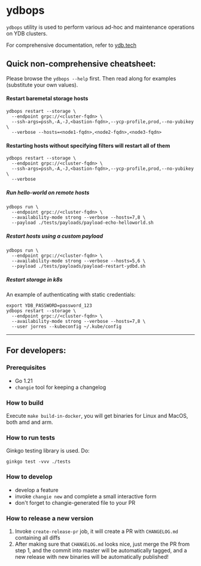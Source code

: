 # ydbops

`ydbops` utility is used to perform various ad-hoc and maintenance operations on YDB clusters.

For comprehensive documentation, refer to [ydb.tech](https://ydb.tech/docs/en/reference/ydbops/)

## Quick non-comprehensive cheatsheet:

Please browse the `ydbops --help` first. Then read along for examples (substitute your own values).

#### Restart baremetal storage hosts

```
ydbops restart --storage \
  --endpoint grpc://<cluster-fqdn> \
  --ssh-args=pssh,-A,-J,<bastion-fqdn>,--ycp-profile,prod,--no-yubikey \
  --verbose --hosts=<node1-fqdn>,<node2-fqdn>,<node3-fqdn>
```

#### Restarting hosts without specifying filters will restart all of them

```
ydbops restart --storage \
  --endpoint grpc://<cluster-fqdn> \
  --ssh-args=pssh,-A,-J,<bastion-fqdn>,--ycp-profile,prod,--no-yubikey \
  --verbose
```

##### Run hello-world on remote hosts

```
ydbops run \
  --endpoint grpc://<cluster-fqdn> \
  --availability-mode strong --verbose --hosts=7,8 \
  --payload ./tests/payloads/payload-echo-helloworld.sh
```

##### Restart hosts using a custom payload

```
ydbops run \
  --endpoint grpc://<cluster-fqdn> \
  --availability-mode strong --verbose --hosts=5,6 \
  --payload ./tests/payloads/payload-restart-ydbd.sh
```

##### Restart storage in k8s

An example of authenticating with static credentials:

```
export YDB_PASSWORD=password_123
ydbops restart --storage \
  --endpoint grpc://<cluster-fqdn> \
  --availability-mode strong --verbose --hosts=7,8 \
  --user jorres --kubeconfig ~/.kube/config
```

---

## For developers:

### Prerequisites

- Go 1.21
- `changie` tool for keeping a changelog

### How to build

Execute `make build-in-docker`, you will get binaries for Linux and MacOS, both amd and arm.

### How to run tests

Ginkgo testing library is used. Do:

```
ginkgo test -vvv ./tests
```

### How to develop

- develop a feature
- invoke `changie new` and complete a small interactive form
- don't forget to changie-generated file to your PR

### How to release a new version

1. Invoke `create-release-pr` job, it will create a PR with `CHANGELOG.md` containing all diffs 
2. After making sure that `CHANGELOG.md` looks nice, just merge the PR from step 1, and the commit into master
   will be automatically tagged, and a new release with new binaries will be automatically published!
